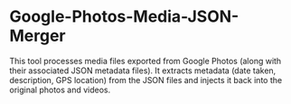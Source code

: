 # Google-Photos-Media-JSON-Merger
This tool processes media files exported from Google Photos  (along with their associated JSON metadata files).  It extracts metadata (date taken, description, GPS location)  from the JSON files and injects it back into the original  photos and videos.
